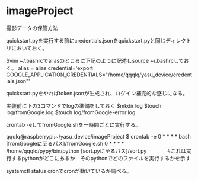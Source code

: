 # imageProject
撮影データの保管方法

quickstart.pyを実行する前にcredentials.jsonをquixkstart.pyと同じディレクトリにおいておく。

$vim ~/.bashrcでaliasのところに下記のように記述しsource ~/.bashrcしておく。
alias = alias credential='export GOOGLE_APPLICATION_CREDENTIALS="/home/qqqlq/yasu_device/credentials.json"'

quickstart.pyをやればtoken.jsonが生成され、ログイン補完的な感じになる。

実装前に下の3コマンドでlogの準備をしておく
$mkdir log
$touch log/fromGoogle.log
$touch log/fromGoogle-error.log

crontab -eしてfromGoogle.shを一時間ごとに実行する。

qqqlq@raspberrypi:~/yasu_device/imageProject $ crontab -e
0 * * * * bash [fromGoogleに至るパス]/fromGoogle.sh
0 * * * * /home/qqqlq/pypy/bin/python [sort.pyに至るパス]/sort.py　　　　#これは実行するpythonがどこにあるか　そのpythonでどのファイルを実行するかを示す


systemctl status cronでcronが動いているか調べる。
